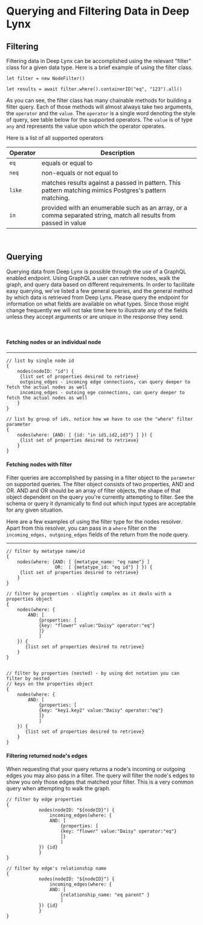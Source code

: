# Querying and Filtering Data in Deep Lynx

## Filtering
Filtering data in Deep Lynx can be accomplished using the relevant "filter" class for a given data type. Here is a brief example of using the filter class.

```
let filter = new NodeFilter()

let results = await filter.where().containerID("eq", "123").all()
```

As you can see, the filter class has many chainable methods for building a filter query. Each of those methods will almost always take two arguments, the `operator` and the `value`. The `operator` is a single word denoting the style of query, see table below for the supported operators. The `value` is of type `any` and represents the value upon which the operator operates.

Here is a list of all supported operators

| Operator | Description|
| ------- | ------ |
| `eq` | equals or equal to|
| `neq` | non-equals or not equal to|
| `like` | matches results against a passed in pattern. This pattern matching mimics Postgres's pattern matching.
| `in` | provided with an enumerable such as an array, or a comma separated string, match all results from passed in value|

<br>

## Querying

Querying data from Deep Lynx is possible through the use of a GraphQL enabled endpoint. Using GraphQL a user can retrieve nodes, walk the graph, and query data based on different requirements. In order to facilitate easy querying, we've listed a few general queries, and the general method by which data is retrieved from Deep Lynx. Please query the endpoint for information on what fields are available on what types. Since those might change frequently we will not take time here to illustrate any of the fields unless they accept arguments or are unique in the response they send.

<br>

#### Fetching nodes or an individual node
______
```
// list by single node id
{
    nodes(nodeID: "id") {
     {list set of properties desired to retrieve} 
     outgoing_edges - incoming edge connections, can query deeper to fetch the actual nodes as well
     incoming_edges - outoing ege connections, can query deeper to fetch the actual nodes as well
    }
}

// list by group of ids, notice how we have to use the "where" filter parameter
{
    nodes(where: {AND: [ {id: "in id1,id2,id3"} ] }) {
     {list set of properties desired to retrieve} 
    }
}
```

#### Fetching nodes with filter
Filter queries are accomplished by passing in a filter object to the `parameter` on supported queries. The filter object consists of two properties, AND and OR. AND and OR should be an array of filter objects, the shape of that object dependent on the query you're currently attempting to filter. See the schema or query it dynamically to find out which input types are acceptable for any given situation.


Here are a few examples of using the filter type for the nodes resolver. Apart from this resolver, you can pass in a `where` filter on the `incoming_edges, outgoing_edges` fields of the return from the node query.
______
```
// filter by metatype name/id
{
    nodes(where: {AND: [ {metatype_name: "eq name"} ]
                  OR:  [ {metatype_id: "eq id"} ] }) {
     {list set of properties desired to retrieve} 
    }
}

// filter by properties - slightly complex as it deals with a properties object
{
    nodes(where: {
        AND: [
            {properties: [
            {key: "flower" value:"Daisy" operator:"eq"}
            ]}
            ]
    }) {
       {list set of properties desired to retrieve}
    }
}


// filter by properties (nested) - by using dot notation you can filter by nested
// keys on the properties object
{
    nodes(where: {
        AND: [
            {properties: [
            {key: "key1.key2" value:"Daisy" operator:"eq"}
            ]}
            ]
    }) {
       {list set of properties desired to retrieve}
    }
}
```

#### Filtering returned node's edges 
When requesting that your query returns a node's incoming or outgoing edges you may also pass in a filter. The query will filter the node's edges to show you only those edges that matched your filter. This is a very common query when attempting to walk the graph.


```
// filter by edge properties
{
            nodes(nodeID: "${nodeID}") {
                incoming_edges(where: {
                AND: [
                    {properties: [
                    {key: "flower" value:"Daisy" operator:"eq"}
                    ]}
                    ]
            }) {id}
            }
}

// filter by edge's relationship name
{
            nodes(nodeID: "${nodeID}") {
                incoming_edges(where: {
                AND: [
                    {relationship_name: "eq parent" }
                    ]
            }) {id}
            }
}
```
